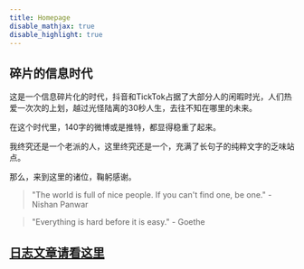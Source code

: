 ```yaml
---
title: Homepage
disable_mathjax: true
disable_highlight: true
---
```

## 碎片的信息时代

这是一个信息碎片化的时代，抖音和TickTok占据了大部分人的闲暇时光，人们热爱一次次的上划，越过光怪陆离的30秒人生，去往不知在哪里的未来。

在这个时代里，140字的微博或是推特，都显得稳重了起来。

我终究还是一个老派的人，这里终究还是一个，充满了长句子的纯粹文字的乏味站点。

那么，来到这里的诸位，鞠躬感谢。


> "The world is full of nice people. If you can't find one, be one." - Nishan Panwar

> "Everything is hard before it is easy." - Goethe

## [日志文章请看这里](/blog)